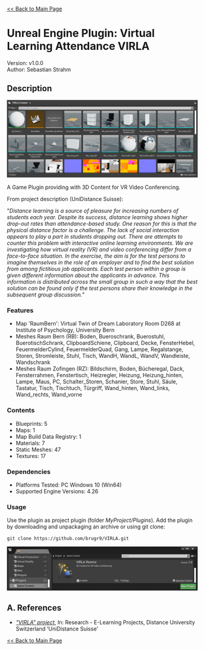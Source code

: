 [<< Back to Main Page](..)

# Unreal Engine Plugin: Virtual Learning Attendance VIRLA

Version: v1.0.0
<br>Author: Sebastian Strahm

## Description

![Screenshot of Plugin Content](Docs/ScreenshotPluginContent.jpg "Screenshot of Plugin Content")

A Game Plugin providing with 3D Content for VR Video Conferencing.

From project description (UniDistance Suisse):

"*Distance learning is a source of pleasure for increasing numbers of students each year. Despite its success, distance learning shows higher drop-out rates than attendance-based study. One reason for this is that the physical distance factor is a challenge. The lack of social interaction appears to play a part in students dropping out. There are attempts to counter this problem with interactive online learning environments. We are investigating how virtual reality (VR) and video conferencing differ from a face-to-face situation. In the exercise, the aim is for the test persons to imagine themselves in the role of an employer and to find the best solution from among fictitious job applicants. Each test person within a group is given different information about the applicants in advance. This information is distributed across the small group in such a way that the best solution can be found only if the test persons share their knowledge in the subsequent group discussion.*"

### Features

* Map 'RaumBern': Virtual Twin of Dream Laboratory Room D268 at Institute of Psychology, University Bern
* Meshes Raum Bern (RB): Boden, Bueroschrank, Buerostuhl, BuerotischSchrank, ClipboardSchiene, Clipboard, Decke, FensterHebel, FeuermelderCylind, FeuermelderQuad, Gang, Lampe, Regalstange, Storen, Stromleiste, Stuhl, Tisch, WandH, WandL, WandV, Wandleiste, Wandschrank
* Meshes Raum Zofingen (RZ): Bildschirm, Boden, Bücheregal, Dack, Fensterrahmen, Fenstertisch, Heizregler, Heizung, Heizung_hinten, Lampe, Maus, PC, Schalter_Storen, Schanier, Store, Stuhl, Säule, Tastatur, Tisch, Tischtuch, Türgriff, Wand_hinten, Wand_links, Wand_rechts, Wand_vorne

<div style='page-break-after: always'></div>

### Contents

* Blueprints: 5
* Maps: 1
* Map Build Data Registry: 1
* Materials: 7
* Static Meshes: 47
* Textures: 17

### Dependencies

* Platforms Tested: PC Windows 10 (Win64)
* Supported Engine Versions: 4.26

### Usage

Use the plugin as project plugin (folder *MyProject/Plugins*). Add the plugin by downloading and unpackaging an archive or using git clone:

```shell
git clone https://github.com/brugr9/VIRLA.git
```

![Screenshot of Plugin](Docs/ScreenshotPlugin.jpg "Screenshot of Plugin")

## A. References

* [*"VIRLA" project*](https://distanceuniversity.ch/research-e-learning/projects/virla/), In: Research - E-Learning Projects, Distance University Switzerland 'UniDistance Suisse'

[<< Back to Main Page](..)

